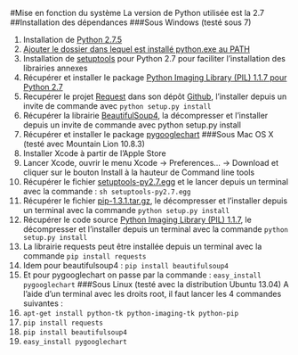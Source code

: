 #Mise en fonction du système
La version de Python utilisée est la 2.7
##Installation des dépendances
###Sous Windows (testé sous 7)
1. Installation de [Python 2.7.5](http://www.python.org/ftp/python/2.7.5/python-2.7.5.msi)
2. [Ajouter le dossier dans lequel est installé python.exe au PATH](http://stackoverflow.com/questions/6318156/adding-python-path-on-windows-7)
3. Installation de [setuptools](https://pypi.python.org/packages/2.7/s/setuptools/setuptools-0.6c11.win32-py2.7.exe#md5=57e1e64f6b7c7f1d2eddfc9746bbaf20) pour Python 2.7 pour faciliter l’installation des librairies annexes
4. Récupérer et installer le package [Python Imaging Library (PIL) 1.1.7 pour Python 2.7](http://effbot.org/downloads/PIL-1.1.7.win32-py2.7.exe)
5. Recupérer le projet [Request](http://docs.python-requests.org/en/latest/user/install.html#install) dans son dépôt [Github](https://github.com/kennethreitz/requests), l’installer depuis un invite de commande avec `python setup.py install`
6. Récupérer la librairie [BeautifulSoup4](http://www.crummy.com/software/BeautifulSoup/bs4/download/4.2/beautifulsoup4-4.2.0.tar.gz), la décompresser et l’installer depuis un invite de commande avec python setup.py install
7. Récupérer et installer le package [pygooglechart](http://pygooglechart.slowchop.com/files/download/pygooglechart-0.2.1.win32.exe)
###Sous Mac OS X (testé avec Mountain Lion 10.8.3)
1. Installer Xcode à partir de l’Apple Store
2. Lancer Xcode, ouvrir le menu Xcode -> Preferences... -> Download et cliquer sur le bouton Install à la hauteur de Command line tools
3. Récupérer le fichier [setuptools-py2.7.egg](https://pypi.python.org/packages/2.7/s/setuptools/setuptools-0.6c11-py2.7.egg#md5=fe1f997bc722265116870bc7919059ea) et le lancer depuis un terminal avec la commande : `sh setuptools-py2.7.egg`
4. Récupérer le fichier [pip-1.3.1.tar.gz](https://pypi.python.org/packages/source/p/pip/pip-1.3.1.tar.gz), le décompresser et l’installer depuis un terminal avec la commande `python setup.py install`
5. Récupérer le code source [Python Imaging Library (PIL) 1.1.7](http://effbot.org/downloads/Imaging-1.1.7.tar.gz), le décompresser et l’installer depuis un terminal avec la commande `python setup.py install`
6. La librairie requests peut être installée depuis un terminal avec la commande `pip install requests`
7. Idem pour beautifulsoup4 : `pip install beautifulsoup4`
8. Et pour pygooglechart on passe par la commande : `easy_install pygooglechart`
###Sous Linux (testé avec la distribution Ubuntu 13.04)
A l’aide d’un terminal avec les droits root, il faut lancer les 4 commandes suivantes :
1. `apt-get install python-tk python-imaging-tk python-pip`
2. `pip install requests`
3. `pip install beautifulsoup4`
4. `easy_install pygooglechart`
